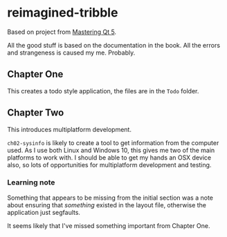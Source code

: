 # reimagined-tribble
Based on project from [Mastering Qt 5](https://www.packtpub.com/application-development/mastering-qt-5).

All the good stuff is based on the documentation in the book. All the errors and strangeness is caused my me. Probably.

## Chapter One
This creates a todo style application, the files are in the `Todo` folder.

## Chapter Two
This introduces multiplatform development.

`ch02-sysinfo` is likely to create a tool to get information from the computer used.
As I use both Linux and Windows 10, this gives me two of the main platforms to work with. I should be able to get my hands an OSX device also, so lots of opportunities for multiplatform development and testing.
### Learning note
Something that appears to be missing from the initial section was a note about ensuring that *something* existed in the layout file, otherwise the application just segfaults.

It seems likely that I've missed something important from Chapter One.
